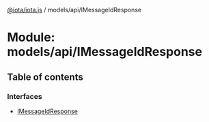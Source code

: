 [@iota/iota.js](../README.md) / models/api/IMessageIdResponse

# Module: models/api/IMessageIdResponse

## Table of contents

### Interfaces

- [IMessageIdResponse](../interfaces/models_api_IMessageIdResponse.IMessageIdResponse.md)
